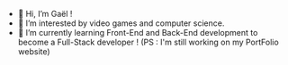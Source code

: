 - 👋 Hi, I’m Gaël !
- 👀 I’m interested by video games and computer science.
- 🌱 I’m currently learning Front-End and Back-End development to become a Full-Stack developer !
(PS : I'm still working on my PortFolio website)

<!---
GaelGSST/GaelGSST is a ✨ special ✨ repository because its `README.md` (this file) appears on your GitHub profile.
You can click the Preview link to take a look at your changes.
--->
